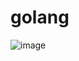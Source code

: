 # golang
![image](https://github.com/marcopla/golang/assets/26593883/f5be389b-672d-4fe3-8449-7da6868e4918)
